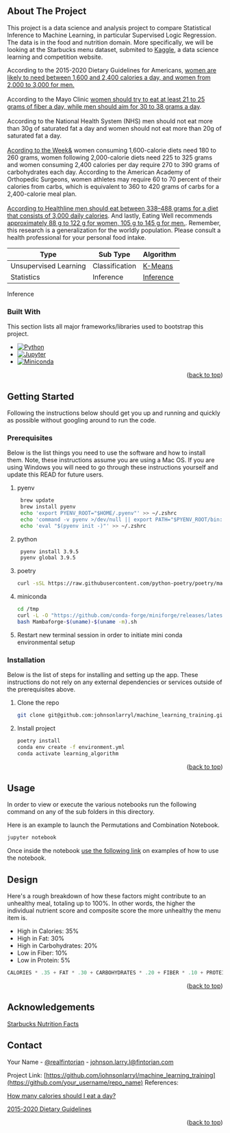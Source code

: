 <!-- ABOUT THE PROJECT -->
## About The Project

This project is a data science and analysis project to compare Statistical Inference to Machine Learning, in particular Supervised Logic Regression.  The data is in the food and nutrition domain.  More specifically, we will be looking at the Starbucks menu dataset, submited to [Kaggle](https://kaggle.com), a data science learning and competition website.

According to the 2015-2020 Dietary Guidelines for Americans, [women are likely to need between 1,600 and 2,400 calories  a day, and women from 2,000 to 3,000 for men.]([https://health.gov/our-work/nutrition-physical-activity/dietary-guidelines/previous-dietary-guidelines/2015)
<br>
<br>
According to the Mayo Clinic [women should try to eat at least 21 to 25 grams of fiber a day, while men should aim for 30 to 38 grams a day](https://www.mayoclinic.org/healthy-lifestyle/nutrition-and-healthy-eating/in-depth/high-fiber-foods/art-20050948#:~:text=Women%20should%20try%20to%20eat,It%20can%20vary%20among%20brands).
<br>
<br>
According to the National Health System (NHS) men should not eat more than 30g of saturated fat a day and women should not eat more than 20g of saturated fat a day.
<br>
<br>
[Acording to the Week&](https://www.weekand.com/healthy-living/article/recommended-intake-grams-carbohydrates-per-day-women-18021277.php) women consuming 1,600-calorie diets need 180 to 260 grams, women following 2,000-calorie diets need 225 to 325 grams and women consuming 2,400 calories per day require 270 to 390 grams of carbohydrates each day. According to the American Academy of Orthopedic Surgeons, women athletes may require 60 to 70 percent of their calories from carbs, which is equivalent to 360 to 420 grams of carbs for a 2,400-calorie meal plan.
<br>
<br>
[According to Healthline men should eat between 338–488 grams for a diet that consists of 3,000 daily calories](https://www.healthline.com/nutrition/3000-calorie-meal-plan#method).  And lastly, Eating Well recommends [approximately 88 g to 122 g for women, 105 g to 145 g for men.](https://www.eatingwell.com/article/290496/this-is-how-much-protein-you-need-to-eat-every-day).  Remember, this research is a generalization for the worldly population.  Please consult a health professional for your personal food intake.

| Type                  | Sub Type       | Algorithm                  |
|-----------------------|----------------|----------------------------|
| Unsupervised Learning | Classification | [K-Means](./)              |
| Statistics            | Inference | [Inference](./)            |


Inference
### Built With

This section lists all major frameworks/libraries used to bootstrap this project.

* [![Python][Python.org]][Python-url]
* [![Jupyter][Jupyter.org]][Jupyter-url]
* [![Miniconda][Miniconda.com]][Miniconda-url]

<p align="right">(<a href="#readme-top">back to top</a>)</p>

<!-- GETTING STARTED -->
## Getting Started

Following the instructions below should get you up and running and quickly as possible without googling around to run the code.
### Prerequisites

Below is the list things you need to use the software and how to install them.  Note, these instructions assume you are using a Mac OS.  If you are using Windows you will need to go through these instructions yourself and update this READ for future users.

1. pyenv
   ```sh
    brew update
    brew install pyenv
    echo 'export PYENV_ROOT="$HOME/.pyenv"' >> ~/.zshrc
    echo 'command -v pyenv >/dev/null || export PATH="$PYENV_ROOT/bin:$PATH"' >> ~/.zshrc
    echo 'eval "$(pyenv init -)"' >> ~/.zshrc
   ```
2. python
   ```sh
    pyenv install 3.9.5   
    pyenv global 3.9.5 
   ```
   
3. poetry
   ```sh
   curl -sSL https://raw.githubusercontent.com/python-poetry/poetry/master/get-poetry.py | python -
   ```
   
4. miniconda
   ```sh
   cd /tmp
   curl -L -O "https://github.com/conda-forge/miniforge/releases/latest/download/Mambaforge-$(uname)-$(uname -m).sh"
   bash Mambaforge-$(uname)-$(uname -m).sh
   ```

4. Restart new terminal session in order to initiate mini conda environmental setup


### Installation

Below is the list of steps for installing and setting up the app. These instructions do not rely on any external dependencies or services outside of the prerequisites above.

1. Clone the repo
   ```sh
   git clone git@github.com:johnsonlarryl/machine_learning_training.git
   ```
2. Install project
   ```sh
   poetry install
   conda env create -f environment.yml
   conda activate learning_algorithm
   ```

<p align="right">(<a href="#readme-top">back to top</a>)</p>



<!-- USAGE EXAMPLES -->
## Usage

In order to view or execute the various notebooks run the following command on any of the sub folders in this directory.

Here is an example to launch the Permutations and Combination Notebook.

```sh
jupyter notebook
```
Once inside the notebook [use the following link](https://jupyter-notebook.readthedocs.io/en/stable/examples/Notebook/Running%20Code.html) on examples of how to use the notebook.

## Design
Here's a rough breakdown of how these factors might contribute to an unhealthy meal, totaling up to 100%. In other words, the higher the individual nutrient score and composite score the more unhealthy the menu item is.

* High in Calories: 35%
* High in Fat: 30%
* High in Carbohydrates: 20%
* Low in Fiber: 10%
* Low in Protein: 5%

```python
CALORIES * .35 + FAT * .30 + CARBOHYDRATES * .20 + FIBER * .10 + PROTEIN * .05
```
   
<p align="right">(<a href="#readme-top">back to top</a>)</p>

<!-- ACKNOWLEDGEMENT -->
## Acknowledgements
[Starbucks Nutrition Facts](https://www.kaggle.com/datasets/utkarshx27/starbucks-nutrition)

<!-- CONTACT -->
## Contact

Your Name - [@realfintorian](https://twitter.com/realfintorian) - johnson.larry.l@fintorian.com

Project Link: [https://github.com/johnsonlarryl/machine_learning_training](https://github.com/your_username/repo_name)
References:

[How many calories should I eat a day?](https://www.medicalnewstoday.com/articles/245588#:~:text=Recommended%20calorie%20intake%20depends%20on,men%20and%202%2C000%20for%20women.)

[2015-2020 Dietary Guidelines](https://health.gov/our-work/nutrition-physical-activity/dietary-guidelines/previous-dietary-guidelines/2015)

<p align="right">(<a href="#readme-top">back to top</a>)</p>

<!-- MARKDOWN LINKS & IMAGES -->
<!-- https://www.markdownguide.org/basic-syntax/#reference-style-links -->
[Jupyter-url]:https://jupyter.org
[Jupyter.org]:https://img.shields.io/badge/Jupyter-F37626.svg?&style=for-the-badge&logo=Jupyter&logoColor=white
[Python-url]:https://python.org
[Python.org]:https://img.shields.io/badge/Python-3776AB?style=for-the-badge&logo=python&logoColor=white
[Miniconda-url]:https://docs.conda.io/
[Miniconda.com]:https://img.shields.io/badge/conda-342B029.svg?&style=for-the-badge&logo=anaconda&logoColor=white
